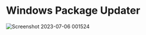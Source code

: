 # Windows Package Updater


![Screenshot 2023-07-06 001524](https://github.com/firatkaanbitmez/WindowsPackageUpdater/assets/74864221/9f30287d-f49b-47e1-9a87-a92d3966cb1a)
